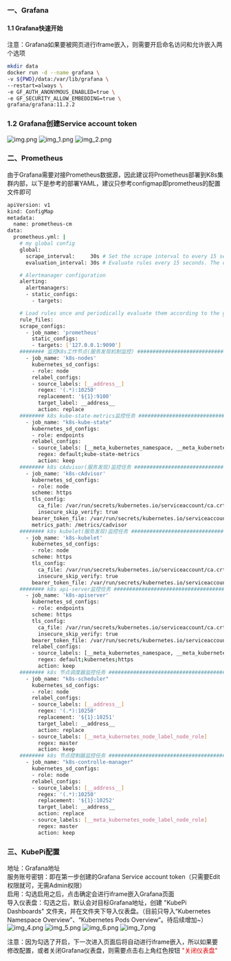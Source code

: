 ### 一、Grafana
#### 1.1 Grafana快速开始
注意：Grafana如果要被网页进行iframe嵌入，则需要开启命名访问和允许嵌入两个选项
```bash
mkdir data
docker run -d --name grafana \
-v ${PWD}/data:/var/lib/grafana \
--restart=always \
-e GF_AUTH_ANONYMOUS_ENABLED=true \
-e GF_SECURITY_ALLOW_EMBEDDING=true \
grafana/grafana:11.2.2
```


### 1.2 Grafana创建Service account token
![img.png](img.png)
![img_1.png](img_1.png)
![img_2.png](img_2.png)


### 二、Prometheus
由于Grafana需要对接Prometheus数据源，因此建议将Prometheus部署到K8s集群内部，以下是参考的部署YAML，建议只参考configmap即prometheus的配置文件即可
```bash
apiVersion: v1
kind: ConfigMap
metadata:
  name: prometheus-cm
data:
  prometheus.yml: |
    # my global config
    global:
      scrape_interval:     30s # Set the scrape interval to every 15 seconds. Default is every 1 minute.
      evaluation_interval: 30s # Evaluate rules every 15 seconds. The default is every 1 minute.

    # Alertmanager configuration
    alerting:
      alertmanagers:
      - static_configs:
        - targets:

    # Load rules once and periodically evaluate them according to the global 'evaluation_interval'.
    rule_files:
    scrape_configs:
      - job_name: 'prometheus'
        static_configs:
        - targets: ['127.0.0.1:9090']
    ######## 监控K8s工作节点(服务发现机制监控) ################################################################ 
      - job_name: 'k8s-nodes'
        kubernetes_sd_configs:
        - role: node
        relabel_configs:
        - source_labels: [__address__]
          regex: '(.*):10250'
          replacement: '${1}:9100'
          target_label: __address__
          action: replace
    ######## k8s kube-state-metrics监控任务 ################################################################ 
      - job_name: "k8s-kube-state"
        kubernetes_sd_configs:
        - role: endpoints
        relabel_configs:
        - source_labels: [__meta_kubernetes_namespace, __meta_kubernetes_endpoints_name]
          regex: default;kube-state-metrics
          action: keep
    ######## k8s cAdvisor(服务发现)监控任务 ################################################################ 
      - job_name: 'k8s-cAdvisor'
        kubernetes_sd_configs:
        - role: node
        scheme: https
        tls_config:
          ca_file: /var/run/secrets/kubernetes.io/serviceaccount/ca.crt
          insecure_skip_verify: true
        bearer_token_file: /var/run/secrets/kubernetes.io/serviceaccount/token
        metrics_path: /metrics/cadvisor
    ######## k8s kubelet(服务发现)监控任务 ################################################################ 
      - job_name: 'k8s-kubelet'
        kubernetes_sd_configs:
        - role: node
        scheme: https
        tls_config:
          ca_file: /var/run/secrets/kubernetes.io/serviceaccount/ca.crt
          insecure_skip_verify: true
        bearer_token_file: /var/run/secrets/kubernetes.io/serviceaccount/token
    ######## k8s api-server监控任务 ################################################################ 
      - job_name: 'k8s-apiserver'
        kubernetes_sd_configs:
        - role: endpoints
        scheme: https
        tls_config:
          ca_file: /var/run/secrets/kubernetes.io/serviceaccount/ca.crt
          insecure_skip_verify: true
        bearer_token_file: /var/run/secrets/kubernetes.io/serviceaccount/token
        relabel_configs:
        - source_labels: [__meta_kubernetes_namespace, __meta_kubernetes_endpoints_name, __meta_kubernetes_endpoint_port_name]
          regex: default;kubernetes;https
          action: keep
    ######## k8s 节点调度器监控任务 ################################################################ 
      - job_name: "k8s-scheduler"
        kubernetes_sd_configs:
        - role: node
        relabel_configs:
        - source_labels: [__address__]
          regex: '(.*):10250'
          replacement: '${1}:10251'
          target_label: __address__
          action: replace
        - source_labels: [__meta_kubernetes_node_label_node_role]
          regex: master
          action: keep
    ######## k8s 节点控制器监控任务 ################################################################ 
      - job_name: "k8s-controlle-manager"
        kubernetes_sd_configs:
        - role: node
        relabel_configs:
        - source_labels: [__address__]
          regex: '(.*):10250'
          replacement: '${1}:10252'
          target_label: __address__
          action: replace
        - source_labels: [__meta_kubernetes_node_label_node_role]
          regex: master
          action: keep
```

### 三、KubePi配置
地址：Grafana地址  
服务账号密钥：即在第一步创建的Grafana Service account token（只需要Edit权限就可，无需Admin权限）  
启用：勾选启用之后，点击确定会进行iframe嵌入Grafana页面    
导入仪表盘：勾选之后，默认会对目标Grafana地址，创建 "KubePi Dashboards" 文件夹，并在文件夹下导入仪表盘。（目前只导入“Kubernetes Namespace Overview”、“Kubernetes Pods Overview”。待后续增加~）
![img_4.png](img_4.png)
![img_5.png](img_5.png)
![img_6.png](img_6.png)
![img_7.png](img_7.png)

注意：因为勾选了开启，下一次进入页面后将自动进行iframe嵌入，所以如果要修改配置，或者关闭Grafana仪表盘，则需要点击右上角红色按钮 <font color="#dd0000">"关闭仪表盘"</font>

